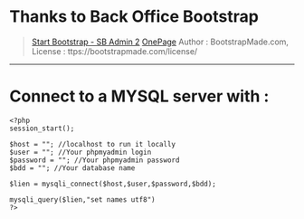 # Thanks to Back Office Bootstrap 
> [Start Bootstrap - SB Admin 2](https://startbootstrap.com/template-overviews/sb-admin-2/)
> [OnePage](https://bootstrapmade.com/onepage-multipurpose-bootstrap-template/) Author : BootstrapMade.com, License : ttps://bootstrapmade.com/license/

___________________

# Connect to a MYSQL server with :
```
<?php
session_start();

$host = ""; //localhost to run it locally
$user = ""; //Your phpmyadmin login
$password = ""; //Your phpmyadmin password
$bdd = ""; //Your database name

$lien = mysqli_connect($host,$user,$password,$bdd);

mysqli_query($lien,"set names utf8")
?>
```